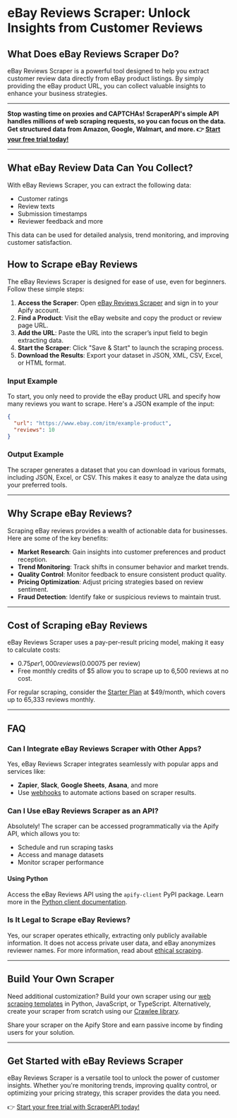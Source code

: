 
# eBay Reviews Scraper: Unlock Insights from Customer Reviews

## What Does eBay Reviews Scraper Do?

eBay Reviews Scraper is a powerful tool designed to help you extract customer review data directly from eBay product listings. By simply providing the eBay product URL, you can collect valuable insights to enhance your business strategies.

---

**Stop wasting time on proxies and CAPTCHAs! ScraperAPI's simple API handles millions of web scraping requests, so you can focus on the data. Get structured data from Amazon, Google, Walmart, and more. 👉 [Start your free trial today!](https://bit.ly/Scraperapi)**

---

## What eBay Review Data Can You Collect?

With eBay Reviews Scraper, you can extract the following data:
- Customer ratings
- Review texts
- Submission timestamps
- Reviewer feedback and more

This data can be used for detailed analysis, trend monitoring, and improving customer satisfaction.

## How to Scrape eBay Reviews

The eBay Reviews Scraper is designed for ease of use, even for beginners. Follow these simple steps:

1. **Access the Scraper**: Open [eBay Reviews Scraper](https://bit.ly/Scraperapi) and sign in to your Apify account.
2. **Find a Product**: Visit the eBay website and copy the product or review page URL.
3. **Add the URL**: Paste the URL into the scraper’s input field to begin extracting data.
4. **Start the Scraper**: Click "Save & Start" to launch the scraping process.
5. **Download the Results**: Export your dataset in JSON, XML, CSV, Excel, or HTML format.

### Input Example
To start, you only need to provide the eBay product URL and specify how many reviews you want to scrape. Here's a JSON example of the input:

```json
{
  "url": "https://www.ebay.com/itm/example-product",
  "reviews": 10
}
```

### Output Example
The scraper generates a dataset that you can download in various formats, including JSON, Excel, or CSV. This makes it easy to analyze the data using your preferred tools.

---

## Why Scrape eBay Reviews?

Scraping eBay reviews provides a wealth of actionable data for businesses. Here are some of the key benefits:
- **Market Research**: Gain insights into customer preferences and product reception.
- **Trend Monitoring**: Track shifts in consumer behavior and market trends.
- **Quality Control**: Monitor feedback to ensure consistent product quality.
- **Pricing Optimization**: Adjust pricing strategies based on review sentiment.
- **Fraud Detection**: Identify fake or suspicious reviews to maintain trust.

---

## Cost of Scraping eBay Reviews

eBay Reviews Scraper uses a pay-per-result pricing model, making it easy to calculate costs:
- $0.75 per 1,000 reviews ($0.00075 per review)
- Free monthly credits of $5 allow you to scrape up to 6,500 reviews at no cost.

For regular scraping, consider the [Starter Plan](https://apify.com/pricing) at $49/month, which covers up to 65,333 reviews monthly.

---

## FAQ

### Can I Integrate eBay Reviews Scraper with Other Apps?

Yes, eBay Reviews Scraper integrates seamlessly with popular apps and services like:
- **Zapier**, **Slack**, **Google Sheets**, **Asana**, and more
- Use [webhooks](https://docs.apify.com/integrations/webhooks) to automate actions based on scraper results.

### Can I Use eBay Reviews Scraper as an API?

Absolutely! The scraper can be accessed programmatically via the Apify API, which allows you to:
- Schedule and run scraping tasks
- Access and manage datasets
- Monitor scraper performance

#### Using Python
Access the eBay Reviews API using the `apify-client` PyPI package. Learn more in the [Python client documentation](https://docs.apify.com/api/client/python/).

### Is It Legal to Scrape eBay Reviews?

Yes, our scraper operates ethically, extracting only publicly available information. It does not access private user data, and eBay anonymizes reviewer names. For more information, read about [ethical scraping](https://bit.ly/Scraperapi).

---

## Build Your Own Scraper

Need additional customization? Build your own scraper using our [web scraping templates](https://apify.com/templates) in Python, JavaScript, or TypeScript. Alternatively, create your scraper from scratch using our [Crawlee library](https://crawlee.dev/).

Share your scraper on the Apify Store and earn passive income by finding users for your solution.

---

## Get Started with eBay Reviews Scraper

eBay Reviews Scraper is a versatile tool to unlock the power of customer insights. Whether you're monitoring trends, improving quality control, or optimizing your pricing strategy, this scraper provides the data you need.

👉 [Start your free trial with ScraperAPI today!](https://bit.ly/Scraperapi)
